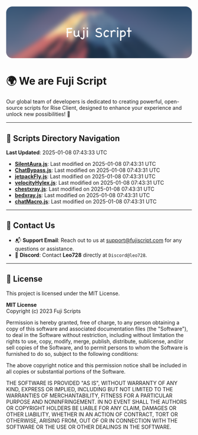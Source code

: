 ![Banner](.github/b.webp)

# 🌍 **We are Fuji Script**

Our global team of developers is dedicated to creating powerful, open-source scripts for Rise Client, designed to enhance your experience and unlock new possibilities! 🌟

---
<!-- SCRIPTS_NAVIGATION_START -->
## 📂 **Scripts Directory Navigation**

**Last Updated**: 2025-01-08 07:43:33 UTC

- **[SilentAura.js](scripts/SilentAura.js)**: Last modified on 2025-01-08 07:43:31 UTC
- **[ChatBypass.js](scripts/ChatBypass.js)**: Last modified on 2025-01-08 07:43:31 UTC
- **[jetpackFly.js](scripts/jetpackFly.js)**: Last modified on 2025-01-08 07:43:31 UTC
- **[velocityHylex.js](scripts/velocityHylex.js)**: Last modified on 2025-01-08 07:43:31 UTC
- **[chestxray.js](scripts/chestxray.js)**: Last modified on 2025-01-08 07:43:31 UTC
- **[bedxray.js](scripts/bedxray.js)**: Last modified on 2025-01-08 07:43:31 UTC
- **[chatMacro.js](scripts/chatMacro.js)**: Last modified on 2025-01-08 07:43:31 UTC

<!-- SCRIPTS_NAVIGATION_END -->

---

## 💬 **Contact Us**  
- 📬 **Support Email**: Reach out to us at [support@fujiscript.com](mailto:support@fujiscript.com) for any questions or assistance.  
- 💬 **Discord**: Contact **Leo728** directly at `Discord@leo728`.

---

## 📜 **License**

This project is licensed under the MIT License.  

**MIT License**  
Copyright (c) 2023 Fuji Scripts  

Permission is hereby granted, free of charge, to any person obtaining a copy of this software and associated documentation files (the "Software"), to deal in the Software without restriction, including without limitation the rights to use, copy, modify, merge, publish, distribute, sublicense, and/or sell copies of the Software, and to permit persons to whom the Software is furnished to do so, subject to the following conditions:  

The above copyright notice and this permission notice shall be included in all copies or substantial portions of the Software.  

THE SOFTWARE IS PROVIDED "AS IS", WITHOUT WARRANTY OF ANY KIND, EXPRESS OR IMPLIED, INCLUDING BUT NOT LIMITED TO THE WARRANTIES OF MERCHANTABILITY, FITNESS FOR A PARTICULAR PURPOSE AND NONINFRINGEMENT. IN NO EVENT SHALL THE AUTHORS OR COPYRIGHT HOLDERS BE LIABLE FOR ANY CLAIM, DAMAGES OR OTHER LIABILITY, WHETHER IN AN ACTION OF CONTRACT, TORT OR OTHERWISE, ARISING FROM, OUT OF OR IN CONNECTION WITH THE SOFTWARE OR THE USE OR OTHER DEALINGS IN THE SOFTWARE.  
